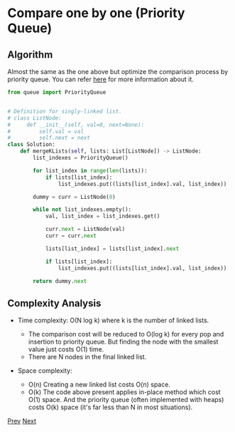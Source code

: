 # Compare one by one (Priority Queue)

## Algorithm

Almost the same as the one above but optimize the comparison process by priority queue. 
You can refer [here](https://en.wikipedia.org/wiki/Priority_queue) for more information about it.

```python
from queue import PriorityQueue


# Definition for singly-linked list.
# class ListNode:
#     def __init__(self, val=0, next=None):
#         self.val = val
#         self.next = next
class Solution:
    def mergeKLists(self, lists: List[ListNode]) -> ListNode:
        list_indexes = PriorityQueue()

        for list_index in range(len(lists)):
            if lists[list_index]:
                list_indexes.put((lists[list_index].val, list_index))

        dummy = curr = ListNode(0)

        while not list_indexes.empty():
            val, list_index = list_indexes.get()

            curr.next = ListNode(val)
            curr = curr.next

            lists[list_index] = lists[list_index].next

            if lists[list_index]:
                list_indexes.put((lists[list_index].val, list_index))

        return dummy.next
```

## Complexity Analysis

* Time complexity: O(N log k) where k is the number of linked lists.

    * The comparison cost will be reduced to O(log k) for every pop and insertion to priority queue. But finding the node with the smallest value just costs O(1) time.
    * There are N nodes in the final linked list.

* Space complexity:

    * O(n) Creating a new linked list costs O(n) space.
    * O(k) The code above present applies in-place method which cost O(1) space. And the priority queue (often implemented with heaps) costs O(k) space (it's far less than N in most situations).
    
[Prev](solution2.md) [Next](solution4.md)